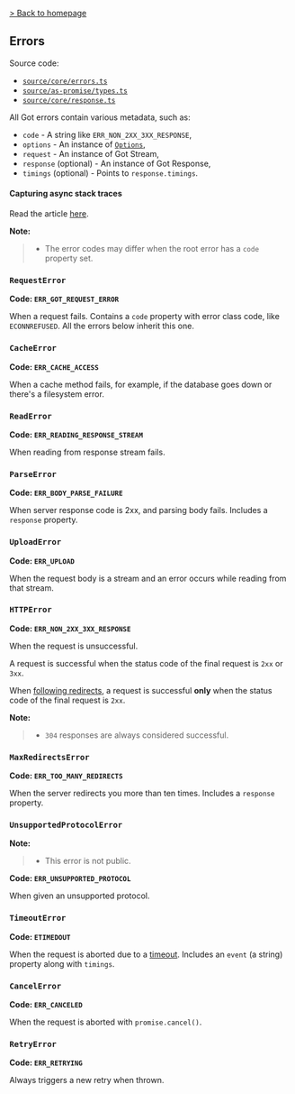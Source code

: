 [> Back to homepage](../readme.md#documentation)

## Errors

Source code:
- [`source/core/errors.ts`](../source/core/errors.ts)
- [`source/as-promise/types.ts`](../source/as-promise/types.ts)
- [`source/core/response.ts`](../source/core/response.ts)

All Got errors contain various metadata, such as:

- `code` - A string like `ERR_NON_2XX_3XX_RESPONSE`,
- `options` - An instance of [`Options`](2-options.md),
- `request` - An instance of Got Stream,
- `response` (optional) - An instance of Got Response,
- `timings` (optional) - Points to `response.timings`.

#### Capturing async stack traces

Read the article [here](async-stack-traces.md).

**Note:**
> - The error codes may differ when the root error has a `code` property set.

### `RequestError`

**Code: `ERR_GOT_REQUEST_ERROR`**

When a request fails. Contains a `code` property with error class code, like `ECONNREFUSED`. All the errors below inherit this one.

### `CacheError`

**Code: `ERR_CACHE_ACCESS`**

When a cache method fails, for example, if the database goes down or there's a filesystem error.

### `ReadError`

**Code: `ERR_READING_RESPONSE_STREAM`**

When reading from response stream fails.

### `ParseError`

**Code: `ERR_BODY_PARSE_FAILURE`**

When server response code is 2xx, and parsing body fails. Includes a `response` property.

### `UploadError`

**Code: `ERR_UPLOAD`**

When the request body is a stream and an error occurs while reading from that stream.

### `HTTPError`

**Code: `ERR_NON_2XX_3XX_RESPONSE`**

When the request is unsuccessful.

A request is successful when the status code of the final request is `2xx` or `3xx`.

When [following redirects](2-options.md#followredirect), a request is successful **only** when the status code of the final request is `2xx`.

**Note:**
> - `304` responses are always considered successful.

### `MaxRedirectsError`

**Code: `ERR_TOO_MANY_REDIRECTS`**

When the server redirects you more than ten times. Includes a `response` property.

### `UnsupportedProtocolError`

**Note:**
> - This error is not public.

**Code: `ERR_UNSUPPORTED_PROTOCOL`**

When given an unsupported protocol.

### `TimeoutError`

**Code: `ETIMEDOUT`**

When the request is aborted due to a [timeout](6-timeout.md). Includes an `event` (a string) property along with `timings`.

### `CancelError`

**Code: `ERR_CANCELED`**

When the request is aborted with `promise.cancel()`.

### `RetryError`

**Code: `ERR_RETRYING`**

Always triggers a new retry when thrown.
